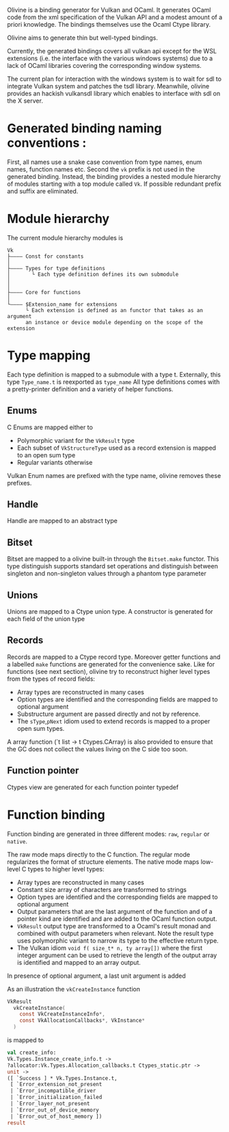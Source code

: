 
Olivine is a binding generator for Vulkan and OCaml.
It generates OCaml code from the xml specification of the Vulkan API and a modest
amount of a priori knowledge.
The bindings themselves use the Ocaml Ctype library.

Olivine aims to generate thin but well-typed bindings.

Currently, the generated bindings covers all vulkan api except for the WSL
extensions (i.e. the interface with the various windows systems) due to a lack
of OCaml libraries covering the corresponding window systems.

The current plan for interaction with the windows system is to wait for sdl to
integrate Vulkan system and patches the tsdl library. Meanwhile, olivine provides an
hackish vulkansdl library which enables to interface with sdl on the X server.

# Generated binding naming conventions :

First, all names use a snake case convention from type names, enum names, function
names etc. Second the `vk` prefix is not used in the generated binding. Instead,
the binding provides a nested module hierarchy of modules starting with a top
module called `Vk`. If possible redundant prefix and suffix are eliminated.

# Module hierarchy

The current module hierarchy modules is

```
Vk
├———— Const for constants
│
├———— Types for type definitions
│       └ Each type definition defines its own submodule
│
│
├———— Core for functions
│
└———— $Extension_name for extensions
      └ Each extension is defined as an functor that takes as an argument
      an instance or device module depending on the scope of the extension
```

# Type mapping

Each type definition is mapped to a submodule with a type t.
Externally, this type `Type_name.t` is reexported as `type_name`
All type definitions comes with a pretty-printer definition and
a variety of helper functions.

## Enums

C Enums are mapped either to

  * Polymorphic variant for the `VkResult` type
  * Each subset of `VkStructureType` used as a record extension is mapped to an
open sum type
  * Regular variants otherwise

Vulkan Enum names are prefixed with the type name, olivine removes these prefixes.

## Handle

Handle are mapped to an abstract type

## Bitset

Bitset are mapped to a olivine built-in through the `Bitset.make` functor.
This type distinguish supports standard set operations and distinguish
between singleton and non-singleton values through a phantom type parameter

## Unions
  Unions are mapped to a Ctype union type.
  A constructor is generated for each field of the union type

## Records

Records are mapped to a Ctype record type.
Moreover getter functions and a labelled `make` functions are generated
for the convenience sake. Like for functions (see next section), olivine
try to reconstruct higher level types from the types of record fields:

   * Array types are reconstructed in many cases
   * Option types are identified and the corresponding fields are
     mapped to optional argument
   * Substructure argument are passed directly and not by reference.
   * The `sType`,`pNext` idiom used to extend records is mapped to a proper
   open sum types.

A array function (`t list -> t Ctypes.CArray) is also provided to ensure that
the GC does not collect the values living on the C side too soon.

## Function pointer

Ctypes view are generated for each function pointer typedef

# Function binding

Function binding are generated in three different modes: `raw`, `regular` or
`native`.

The raw mode maps directly to the C function.
The regular mode regularizes the format of structure elements.
The native mode maps low-level C types to higher level types:


* Array types are reconstructed in many cases
* Constant size  array of characters are transformed to strings
* Option types are identified and the corresponding fields are
  mapped to optional argument
* Output parameters that are the last argument of the function and of a pointer
  kind are identified and are added to the OCaml function output.
* `VkResult` output type are transformed to a Ocaml's result monad
   and combined with output parameters when relevant. Note the result type
   uses polymorphic variant to narrow its type to the effective return type.
* The Vulkan idiom `void f( size_t* n, ty array[])` where the first integer
  argument can be used to retrieve the length of the output array is identified
  and mapped to an array output.

In presence of optional argument, a last unit argument is added

As an illustration the `vkCreateInstance` function
```C
VkResult
  vkCreateInstance(
    const VkCreateInstanceInfo*,
    const VkAllocationCallbacks*, VkInstance*
  )
```

is mapped to

```OCaml
val create_info:
Vk.Types.Instance_create_info.t ->
?allocator:Vk.Types.Allocation_callbacks.t Ctypes_static.ptr ->
unit ->
([ `Success ] * Vk.Types.Instance.t,
 [ `Error_extension_not_present
 | `Error_incompatible_driver
 | `Error_initialization_failed
 | `Error_layer_not_present
 | `Error_out_of_device_memory
 | `Error_out_of_host_memory ])
result
```
